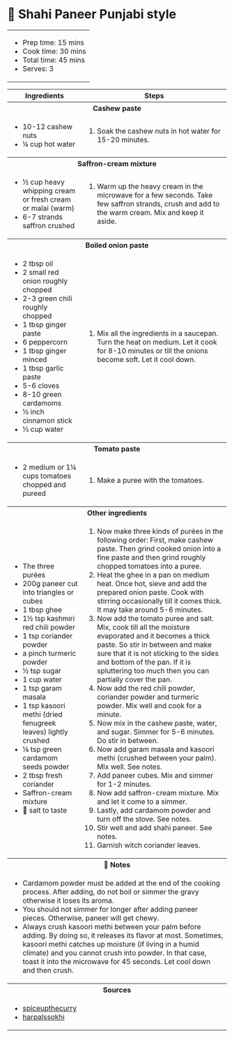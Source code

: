# 🍛 Shahi Paneer Punjabi style

<table class="table table-striped">
    <tr>
        <td colspan="2">
            <ul>
                <li>Prep time: 15 mins</li>
                <li>Cook time: 30 mins</li>
                <li>Total time: 45 mins</li>
                <li>Serves: 3</li>
            </ul>
        </td>
    </tr>
</table>

<table class="table table-striped">
  <thead>
    <tr>
      <th scope="col">Ingredients</th>
      <th scope="col">Steps</th>
    </tr>
  </thead>
  <tbody>
    <tr>
      <th colspan="2">Cashew paste</th>
    </tr>
    <tr>
      <td scope="row">
        <ul>
            <li>10-12 cashew nuts</li>
            <li>¼ cup hot water</li>
        </ul>
      </td>
      <td>
        <ol>
            <li>Soak the cashew nuts in hot water for 15-20 minutes.</li>
        </ol>
      </td>
    </tr>
    <tr>
      <th colspan="2">Saffron-cream mixture</th>
    </tr>
    <tr>
      <td scope="row">
        <ul>
            <li>½ cup heavy whipping cream or fresh cream or malai (warm)</li>
            <li>6-7 strands saffron crushed</li>
        </ul>
      </td>
      <td>
        <ol>
            <li>Warm up the heavy cream in the microwave for a few seconds. Take few saffron strands, crush and add to the warm cream. Mix and keep it aside.</li>
        </ol>
      </td>
    </tr>
    <tr>
      <th colspan="2">Boiled onion paste</th>
    </tr>
    <tr>
      <td scope="row">
        <ul>
            <li>2 tbsp oil</li>
            <li>2 small red onion roughly chopped</li>
            <li>2-3 green chili roughly chopped</li>
            <li>1 tbsp ginger paste</li>
            <li>6 peppercorn</li>
            <li>1 tbsp ginger minced</li>
            <li>1 tbsp garlic paste</li>
            <li>5-6 cloves</li>
            <li>8-10 green cardamoms</li>
            <li>½ inch cinnamon stick</li>
            <li>⅓ cup water</li>
        </ul>
      </td>
      <td>
        <ol>
            <li>Mix all the ingredients in a saucepan. Turn the heat on medium. Let it cook for 8-10 minutes or till the onions become soft. Let it cool down.</li>
        </ol>
      </td>
    </tr>
    <tr>
      <th colspan="2">Tomato paste</th>
    </tr>
    <tr>
      <td scope="row">
        <ul>
            <li>2 medium or 1¼ cups tomatoes chopped and pureed</li>
        </ul>
      </td>
      <td>
        <ol>
            <li>Make a puree with the tomatoes.</li>
        </ol>
      </td>
    </tr>
    <tr>
      <th colspan="2">Other ingredients</th>
    </tr>
    <tr>
      <td scope="row">
        <ul>
            <li>The three purées</li>
            <li>200g paneer cut into triangles or cubes</li>
            <li>1 tbsp ghee</li>
            <li>1½ tsp kashmiri red chili powder</li>
            <li>1 tsp coriander powder</li>
            <li>a pinch turmeric powder</li>
            <li>½ tsp sugar</li>
            <li>1 cup water</li>
            <li>1 tsp garam masala</li>
            <li>1 tsp kasoori methi (dried fenugreek leaves) lightly crushed</li>
            <li>⅛ tsp green cardamom seeds powder</li>
            <li>2 tbsp fresh coriander</li>
            <li>Saffron-cream mixture</li>
            <li>🧂 salt to taste</li>
        </ul>
      </td>
      <td>
        <ol>
            <li>Now make three kinds of purées in the following order: First, make cashew paste. Then grind cooked onion into a fine paste and then grind roughly chopped tomatoes into a puree.</li>
            <li>Heat the ghee in a pan on medium heat. Once hot, sieve and add the prepared onion paste. Cook with stirring occasionally till it comes thick. It may take around 5-6 minutes.</li>
            <li>Now add the tomato puree and salt. Mix, cook till all the moisture evaporated and it becomes a thick paste. So stir in between and make sure that it is not sticking to the sides and bottom of the pan. If it is spluttering too much then you can partially cover the pan.</li>
            <li>Now add the red chili powder, coriander powder and turmeric powder. Mix well and cook for a minute.</li>
            <li>Now mix in the cashew paste, water, and sugar. Simmer for 5-6 minutes. Do stir in between.</li>
            <li>Now add garam masala and kasoori methi (crushed between your palm). Mix well. See notes.</li>
            <li>Add paneer cubes. Mix and simmer for 1-2 minutes.</li>
            <li>Now add saffron-cream mixture. Mix and let it come to a simmer.</li>
            <li>Lastly, add cardamom powder and turn off the stove. See notes.</li>
            <li>Stir well and add shahi paneer. See notes.</li>
            <li>Garnish witch coriander leaves.</li>
        </ol>
      </td>
    </tr>
    <tr>
      <th colspan="2">📝 Notes</th>
    </tr>
    <tr>
      <td colspan="2">
        <ul>
            <li>Cardamom powder must be added at the end of the cooking process. After adding, do not boil or simmer the gravy otherwise it loses its aroma.</li>
            <li>You should not simmer for longer after adding paneer pieces. Otherwise, paneer will get chewy.</li>
            <li>Always crush kasoori methi between your palm before adding. By doing so, it releases its flavor at most. Sometimes, kasoori methi catches up moisture (if living in a humid climate) and you cannot crush into powder. In that case, toast it into the microwave for 45 seconds. Let cool down and then crush.</li>
        </ul>
      </td>
    </tr>
    <tr>
      <th colspan="2">Sources</th>
    </tr>
    <tr>
      <td colspan="2">
        <ul>
            <li><a href="https://www.spiceupthecurry.com/shahi-paneer-recipe-restaurant-style/" target="_blank">spiceupthecurry</a></li>
            <li><a href="https://harpalssokhi.com/recipe/shahi-paneer/" target="_blank">harpalssokhi</a></li>
        </ul>
      </td>
    </tr>
  </tbody>
</table>
